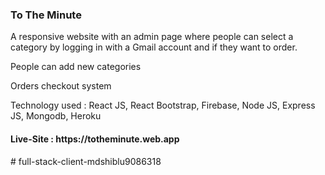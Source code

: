 <h3>To The Minute</h3>
<p>A responsive website with an admin page where people can select a category by logging in with a Gmail account and if they want to order. </P>
<p>People can add new categories</p>
<p>Orders checkout system</p>
<p>Technology used : React JS, React Bootstrap, Firebase, Node JS, Express JS, Mongodb, Heroku</p>
<h4>Live-Site : https://totheminute.web.app</h4># full-stack-client-mdshiblu9086318
